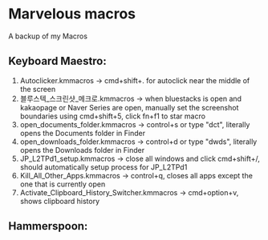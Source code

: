 # Marvelous macros
A backup of my Macros

## Keyboard Maestro:
1. Autoclicker.kmmacros -> cmd+shift+. for autoclick near the middle of the screen
2. 블루스텍_스크린샷_메크로.kmmacros -> when bluestacks is open and kakaopage or Naver Series are open, manually set the screenshot boundaries using cmd+shift+5, click fn+f1 to star macro
3. open_documents_folder.kmmacros -> control+s or type "dct", literally opens the Documents folder in Finder
4. open_downloads_folder.kmmacros -> control+d or type "dwds", literally opens the Downloads folder in Finder
5. JP_L2TPd1_setup.kmmacros -> close all windows and click cmd+shift+/, should automatically setup process for JP_L2TPd1 
6. Kill_All_Other_Apps.kmmacros -> control+q, closes all apps except the one that is currently open
7. Activate_Clipboard_History_Switcher.kmmacros -> cmd+option+v, shows clipboard history

## Hammerspoon:
